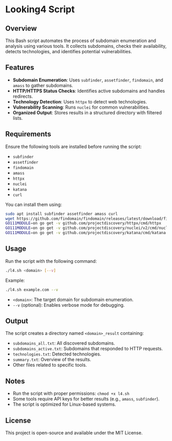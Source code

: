 # Looking4 Script

## Overview
This Bash script automates the process of subdomain enumeration and analysis using various tools. It collects subdomains, checks their availability, detects technologies, and identifies potential vulnerabilities.

## Features
- **Subdomain Enumeration**: Uses `subfinder`, `assetfinder`, `findomain`, and `amass` to gather subdomains.
- **HTTP/HTTPS Status Checks**: Identifies active subdomains and handles redirects.
- **Technology Detection**: Uses `httpx` to detect web technologies.
- **Vulnerability Scanning**: Runs `nuclei` for common vulnerabilities.
- **Organized Output**: Stores results in a structured directory with filtered lists.

## Requirements
Ensure the following tools are installed before running the script:

- `subfinder`
- `assetfinder`
- `findomain`
- `amass`
- `httpx`
- `nuclei`
- `katana`
- `curl`

You can install them using:
```bash
sudo apt install subfinder assetfinder amass curl
wget https://github.com/findomain/findomain/releases/latest/download/findomain-linux && chmod +x findomain-linux && sudo mv findomain-linux /usr/local/bin/findomain
GO111MODULE=on go get -v github.com/projectdiscovery/httpx/cmd/httpx
GO111MODULE=on go get -v github.com/projectdiscovery/nuclei/v2/cmd/nuclei
GO111MODULE=on go get -v github.com/projectdiscovery/katana/cmd/katana
```

## Usage
Run the script with the following command:
```bash
./l4.sh <domain> [--v]
```
Example:
```bash
./l4.sh example.com --v
```
- `<domain>`: The target domain for subdomain enumeration.
- `--v` (optional): Enables verbose mode for debugging.

## Output
The script creates a directory named `<domain>_result` containing:
- `subdomains_all.txt`: All discovered subdomains.
- `subdomains_active.txt`: Subdomains that responded to HTTP requests.
- `technologies.txt`: Detected technologies.
- `summary.txt`: Overview of the results.
- Other files related to specific tools.

## Notes
- Run the script with proper permissions: `chmod +x l4.sh`
- Some tools require API keys for better results (e.g., `amass`, `subfinder`).
- The script is optimized for Linux-based systems.

## License
This project is open-source and available under the MIT License.

